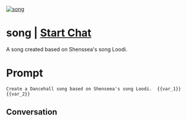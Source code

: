 
[![song](https://flow-prompt-covers.s3.us-west-1.amazonaws.com/icon/Minimalist/i18.png)](https://gptcall.net/chat.html?data=%7B%22contact%22%3A%7B%22id%22%3A%22rRDGzimo8YFq8W34cvZQ0%22%2C%22flow%22%3Atrue%7D%7D)
# song | [Start Chat](https://gptcall.net/chat.html?data=%7B%22contact%22%3A%7B%22id%22%3A%22rRDGzimo8YFq8W34cvZQ0%22%2C%22flow%22%3Atrue%7D%7D)
A song created based on Shenssea's song Loodi.

# Prompt

```
Create a Dancehall song based on Shenseea's song Loodi.  {{var_1}} {{var_2}}
```

## Conversation




